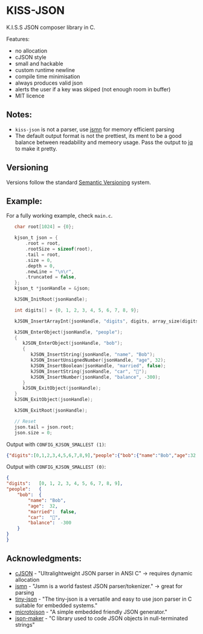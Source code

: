 # KISS-JSON

K.I.S.S JSON composer library in C.

Features:
 - no allocation
 - cJSON style
 - small and hackable
 - custom runtime newline
 - compile time minimisation
 - always produces valid json
 - alerts the user if a key was skiped (not enough room in buffer)
 - MIT licence

## Notes:
 - `kiss-json` is not a parser, use [jsmn](https://github.com/zserge/jsmn) for memory efficient parsing
 - The default output format is not the prettiest, its ment to be a good balance between readability and memeory usage. Pass the output to [jq](https://stedolan.github.io/jq/) to make it pretty.

## Versioning

Versions follow the standard [Semantic Versioning](https://en.wikipedia.org/wiki/Software_versioning#Semantic_versioning) system.

## Example:

For a fully working example, check `main.c`.
```C
   char root[1024] = {0};

   kjson_t json = {
       .root = root,
       .rootSize = sizeof(root),
       .tail = root,
       .size = 0,
       .depth = 0,
       .newLine = "\n\r",
       .truncated = false,
   };
   kjson_t *jsonHandle = &json;

   kJSON_InitRoot(jsonHandle);

   int digits[] = {0, 1, 2, 3, 4, 5, 6, 7, 8, 9};

   kJSON_InsertArrayInt(jsonHandle, "digits", digits, array_size(digits));

   kJSON_EnterObject(jsonHandle, "people");
   {
      kJSON_EnterObject(jsonHandle, "bob");
      {
         kJSON_InsertString(jsonHandle, "name", "Bob");
         kJSON_InsertUnsignedNumber(jsonHandle, "age", 32);
         kJSON_InsertBoolean(jsonHandle, "married", false);
         kJSON_InsertString(jsonHandle, "car", "🚗");
         kJSON_InsertNumber(jsonHandle, "balance", -300);
      }
      kJSON_ExitObject(jsonHandle);
   }
   kJSON_ExitObject(jsonHandle);

   kJSON_ExitRoot(jsonHandle);

   // Reset
   json.tail = json.root;
   json.size = 0;
```

Output with `CONFIG_KJSON_SMALLEST (1)`:
```json
{"digits":[0,1,2,3,4,5,6,7,8,9],"people":{"bob":{"name":"Bob","age":32,"married":false,"car":"🚗","balance":-300}}}
```

Output with `CONFIG_KJSON_SMALLEST (0)`:
```json
{
"digits":	[0, 1, 2, 3, 4, 5, 6, 7, 8, 9],
"people":	{
	"bob":	{
		"name":	"Bob",
		"age":	32,
		"married":	false,
		"car":	"🚗",
		"balance":	-300
	}
}
}
```

## Acknowledgments:
 - [cJSON](https://github.com/DaveGamble/cJSON) - "Ultralightweight JSON parser in ANSI C" -> requires dynamic allocation
 - [jsmn](https://github.com/zserge/jsmn) - "Jsmn is a world fastest JSON parser/tokenizer." -> great for parsing
 - [tiny-json](https://github.com/rafagafe/tiny-json) - "The tiny-json is a versatile and easy to use json parser in C suitable for embedded systems."
 - [microtojson](https://sr.ht/~rkta/microtojson/) - "A simple embedded friendly JSON generator."
 - [json-maker](https://github.com/rafagafe/json-maker) - "C library used to code JSON objects in null-terminated strings"
